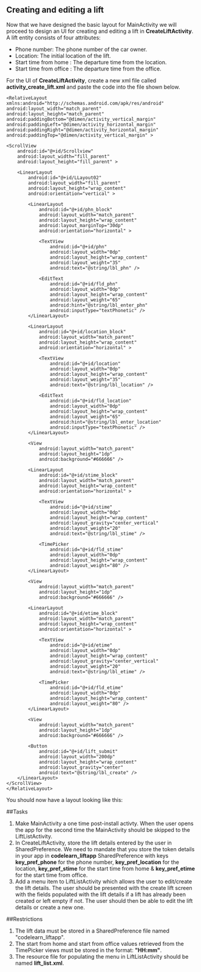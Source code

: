 ## Creating and editing a lift
Now that we have designed the basic layout for MainActivity we will proceed to design an UI for creating and editing a lift in **CreateLiftActivity**.
A lift entity consists of four attributes:
* Phone number: The phone number of the car owner.
* Location: The initial location of the lift.
* Start time from home : The departure time from the location.
* Start time from office : The departure time from the office.

For the UI of **CreateLiftActivity**, create a new xml file called **activity_create_lift.xml** and paste the code into the file shown below.

    <RelativeLayout xmlns:android="http://schemas.android.com/apk/res/android"
    android:layout_width="match_parent"
    android:layout_height="match_parent"
    android:paddingBottom="@dimen/activity_vertical_margin"
    android:paddingLeft="@dimen/activity_horizontal_margin"
    android:paddingRight="@dimen/activity_horizontal_margin"
    android:paddingTop="@dimen/activity_vertical_margin" >

    <ScrollView
        android:id="@+id/Scrollview"
        android:layout_width="fill_parent"
        android:layout_height="fill_parent" >

        <LinearLayout
            android:id="@+id/LLayout02"
            android:layout_width="fill_parent"
            android:layout_height="wrap_content"
            android:orientation="vertical" >

            <LinearLayout
                android:id="@+id/phn_block"
                android:layout_width="match_parent"
                android:layout_height="wrap_content"
                android:layout_marginTop="30dp"
                android:orientation="horizontal" >

                <TextView
                    android:id="@+id/phn"
                    android:layout_width="0dp"
                    android:layout_height="wrap_content"
                    android:layout_weight="35"
                    android:text="@string/lbl_phn" />

                <EditText
                    android:id="@+id/fld_phn"
                    android:layout_width="0dp"
                    android:layout_height="wrap_content"
                    android:layout_weight="65"
                    android:hint="@string/lbl_enter_phn"
                    android:inputType="textPhonetic" />
            </LinearLayout>

            <LinearLayout
                android:id="@+id/location_block"
                android:layout_width="match_parent"
                android:layout_height="wrap_content"
                android:orientation="horizontal" >

                <TextView
                    android:id="@+id/location"
                    android:layout_width="0dp"
                    android:layout_height="wrap_content"
                    android:layout_weight="35"
                    android:text="@string/lbl_location" />

                <EditText
                    android:id="@+id/fld_location"
                    android:layout_width="0dp"
                    android:layout_height="wrap_content"
                    android:layout_weight="65"
                    android:hint="@string/lbl_enter_location"
                    android:inputType="textPhonetic" />
            </LinearLayout>

            <View
                android:layout_width="match_parent"
                android:layout_height="1dp"
                android:background="#666666" />

            <LinearLayout
                android:id="@+id/stime_block"
                android:layout_width="match_parent"
                android:layout_height="wrap_content"
                android:orientation="horizontal" >

                <TextView
                    android:id="@+id/stime"
                    android:layout_width="0dp"
                    android:layout_height="wrap_content"
                    android:layout_gravity="center_vertical"
                    android:layout_weight="20"
                    android:text="@string/lbl_stime" />

                <TimePicker
                    android:id="@+id/fld_stime"
                    android:layout_width="0dp"
                    android:layout_height="wrap_content"
                    android:layout_weight="80" />
            </LinearLayout>

            <View
                android:layout_width="match_parent"
                android:layout_height="1dp"
                android:background="#666666" />

            <LinearLayout
                android:id="@+id/etime_block"
                android:layout_width="match_parent"
                android:layout_height="wrap_content"
                android:orientation="horizontal" >

                <TextView
                    android:id="@+id/etime"
                    android:layout_width="0dp"
                    android:layout_height="wrap_content"
                    android:layout_gravity="center_vertical"
                    android:layout_weight="20"
                    android:text="@string/lbl_etime" />

                <TimePicker
                    android:id="@+id/fld_etime"
                    android:layout_width="0dp"
                    android:layout_height="wrap_content"
                    android:layout_weight="80" />
            </LinearLayout>

            <View
                android:layout_width="match_parent"
                android:layout_height="1dp"
                android:background="#666666" />

            <Button
                android:id="@+id/lift_submit"
                android:layout_width="200dp"
                android:layout_height="wrap_content"
                android:layout_gravity="center"
                android:text="@string/lbl_create" />
        </LinearLayout>
    </ScrollView>
    </RelativeLayout>

You should now have a layout looking like this:


##Tasks

1. Make MainActivity a one time post-install activty. When the user opens the app for the second time the MainActivity should be skipped to the LiftListActivity.
2. In CreateLiftActivity, store the lift details entered by the user in SharedPreference. We need to mandate that you store the token details in your app in **codelearn_liftapp** SharedPreference with keys **key_pref_phone** for the phone number, **key_pref_location** for the location, **key_pref_stime** for the start time from home & **key_pref_etime** for the start time from office.
3. Add a menu item to LiftListActivity which allows the user to edit/create the lift details. The user should be presented with the create lift screen with the fields populated with the lift details if a lift has already been created or left empty if not. The user should then be able to edit the lift details or create a new one.

##Restrictions
1. The lift data must be stored in a SharedPreference file named "codelearn_liftapp".
2. The start from home and start from office values retrieved from the TimePicker views must be stored in the format: **"HH:mm"**.
3. The resource file for populating the menu in LiftListActivity should be named **lift_list.xml**.
